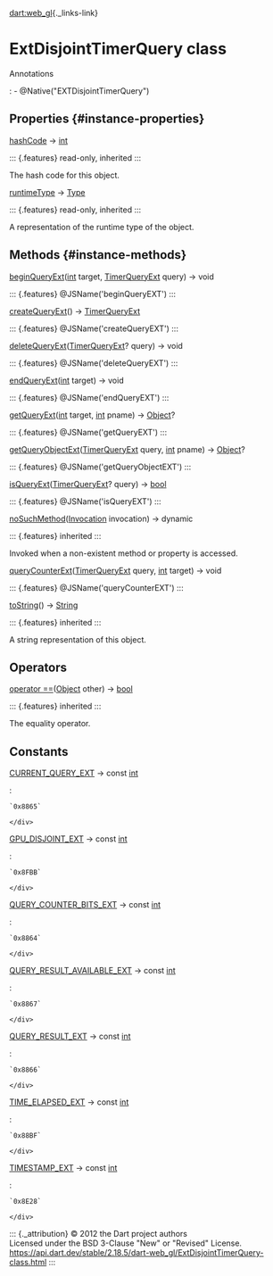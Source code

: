 [dart:web\_gl](../dart-web_gl/dart-web_gl-library){._links-link}

ExtDisjointTimerQuery class
===========================

Annotations

:   -   \@Native(\"EXTDisjointTimerQuery\")

Properties {#instance-properties}
----------

[hashCode](../dart-core/object/hashcode) → [int](../dart-core/int-class)

::: {.features}
read-only, inherited
:::

The hash code for this object.

[runtimeType](../dart-core/object/runtimetype) →
[Type](../dart-core/type-class)

::: {.features}
read-only, inherited
:::

A representation of the runtime type of the object.

Methods {#instance-methods}
-------

[beginQueryExt](extdisjointtimerquery/beginqueryext)([int](../dart-core/int-class)
target, [TimerQueryExt](timerqueryext-class) query) → void

::: {.features}
\@JSName(\'beginQueryEXT\')
:::

[createQueryExt](extdisjointtimerquery/createqueryext)() →
[TimerQueryExt](timerqueryext-class)

::: {.features}
\@JSName(\'createQueryEXT\')
:::

[deleteQueryExt](extdisjointtimerquery/deletequeryext)([TimerQueryExt](timerqueryext-class)?
query) → void

::: {.features}
\@JSName(\'deleteQueryEXT\')
:::

[endQueryExt](extdisjointtimerquery/endqueryext)([int](../dart-core/int-class)
target) → void

::: {.features}
\@JSName(\'endQueryEXT\')
:::

[getQueryExt](extdisjointtimerquery/getqueryext)([int](../dart-core/int-class)
target, [int](../dart-core/int-class) pname) →
[Object](../dart-core/object-class)?

::: {.features}
\@JSName(\'getQueryEXT\')
:::

[getQueryObjectExt](extdisjointtimerquery/getqueryobjectext)([TimerQueryExt](timerqueryext-class)
query, [int](../dart-core/int-class) pname) →
[Object](../dart-core/object-class)?

::: {.features}
\@JSName(\'getQueryObjectEXT\')
:::

[isQueryExt](extdisjointtimerquery/isqueryext)([TimerQueryExt](timerqueryext-class)?
query) → [bool](../dart-core/bool-class)

::: {.features}
\@JSName(\'isQueryEXT\')
:::

[noSuchMethod](../dart-core/object/nosuchmethod)([Invocation](../dart-core/invocation-class)
invocation) → dynamic

::: {.features}
inherited
:::

Invoked when a non-existent method or property is accessed.

[queryCounterExt](extdisjointtimerquery/querycounterext)([TimerQueryExt](timerqueryext-class)
query, [int](../dart-core/int-class) target) → void

::: {.features}
\@JSName(\'queryCounterEXT\')
:::

[toString](../dart-core/object/tostring)() →
[String](../dart-core/string-class)

::: {.features}
inherited
:::

A string representation of this object.

Operators
---------

[operator
==](../dart-core/object/operator_equals)([Object](../dart-core/object-class)
other) → [bool](../dart-core/bool-class)

::: {.features}
inherited
:::

The equality operator.

Constants
---------

[CURRENT\_QUERY\_EXT](extdisjointtimerquery/current_query_ext-constant) → const [int](../dart-core/int-class)

:   <div>

    `0x8865`

    </div>

[GPU\_DISJOINT\_EXT](extdisjointtimerquery/gpu_disjoint_ext-constant) → const [int](../dart-core/int-class)

:   <div>

    `0x8FBB`

    </div>

[QUERY\_COUNTER\_BITS\_EXT](extdisjointtimerquery/query_counter_bits_ext-constant) → const [int](../dart-core/int-class)

:   <div>

    `0x8864`

    </div>

[QUERY\_RESULT\_AVAILABLE\_EXT](extdisjointtimerquery/query_result_available_ext-constant) → const [int](../dart-core/int-class)

:   <div>

    `0x8867`

    </div>

[QUERY\_RESULT\_EXT](extdisjointtimerquery/query_result_ext-constant) → const [int](../dart-core/int-class)

:   <div>

    `0x8866`

    </div>

[TIME\_ELAPSED\_EXT](extdisjointtimerquery/time_elapsed_ext-constant) → const [int](../dart-core/int-class)

:   <div>

    `0x88BF`

    </div>

[TIMESTAMP\_EXT](extdisjointtimerquery/timestamp_ext-constant) → const [int](../dart-core/int-class)

:   <div>

    `0x8E28`

    </div>

::: {._attribution}
© 2012 the Dart project authors\
Licensed under the BSD 3-Clause \"New\" or \"Revised\" License.\
<https://api.dart.dev/stable/2.18.5/dart-web_gl/ExtDisjointTimerQuery-class.html>
:::
